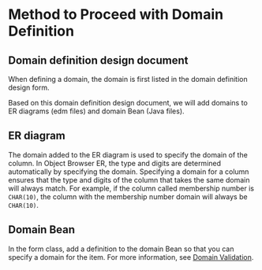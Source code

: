 # Method to Proceed with Domain Definition

## Domain definition design document

When defining a domain, the domain is first listed in the domain definition design form.

Based on this domain definition design document, we will add domains to ER diagrams (edm files) and domain Bean (Java files).

## ER diagram

The domain added to the ER diagram is used to specify the domain of the column.
In Object Browser ER, the type and digits are determined automatically by specifying the domain.
Specifying a domain for a column ensures that the type and digits of the column that takes the same domain will always match. 
For example, if the column called membership number is `CHAR(10)`, the column with the membership number domain will always be `CHAR(10)`.

## Domain Bean

In the form class, add a definition to the domain Bean so that you can specify a domain for the item.
For more information, see [Domain Validation](https://nablarch.github.io/docs/LATEST/doc/application_framework/application_framework/libraries/validation/bean_validation.html#bean-validation-domain-validation).